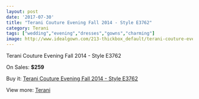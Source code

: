 ```yaml
---
layout: post
date: '2017-07-30'
title: "Terani Couture Evening Fall 2014 - Style E3762"
category: Terani
tags: ["wedding","evening","dresses","gowns","charming"]
image: http://www.idealgown.com/213-thickbox_default/terani-couture-evening-fall-2014-style-e3762.jpg
---
```

Terani Couture Evening Fall 2014 - Style E3762

On Sales: **$259**
<a href="https://www.idealgown.com/en/terani/70-terani-couture-evening-fall-2014-style-e3762.html"><amp-img layout="responsive" width="600" height="600" src="//www.idealgown.com/213-thickbox_default/terani-couture-evening-fall-2014-style-e3762.jpg" alt="Terani Couture Evening Fall 2014 - Style E3762 0" /></a>
<a href="https://www.idealgown.com/en/terani/70-terani-couture-evening-fall-2014-style-e3762.html"><amp-img layout="responsive" width="600" height="600" src="//www.idealgown.com/215-thickbox_default/terani-couture-evening-fall-2014-style-e3762.jpg" alt="Terani Couture Evening Fall 2014 - Style E3762 1" /></a>
<a href="https://www.idealgown.com/en/terani/70-terani-couture-evening-fall-2014-style-e3762.html"><amp-img layout="responsive" width="600" height="600" src="//www.idealgown.com/214-thickbox_default/terani-couture-evening-fall-2014-style-e3762.jpg" alt="Terani Couture Evening Fall 2014 - Style E3762 2" /></a>

Buy it: [Terani Couture Evening Fall 2014 - Style E3762](https://www.idealgown.com/en/terani/70-terani-couture-evening-fall-2014-style-e3762.html "Terani Couture Evening Fall 2014 - Style E3762")

View more: [Terani](https://www.idealgown.com/en/4-terani "Terani")